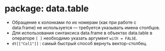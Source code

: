 # package: data.table
* Обращение к колонками по их номерам (как при работе с data.frame) не используется — требуется указывать имена столбцов.
* Для использования синтаксиса data.frame в объектах data.table в операторе `[ ]` необходимо указать аргумент `with = FALSE`.
* `dt[["Col1"]]` : самый быстрый способ вернуть вектор-столбец.


